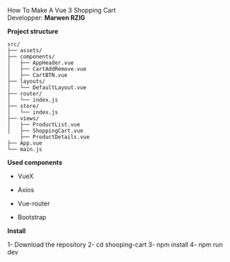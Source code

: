 How To Make A Vue 3 Shopping Cart
<br>
Developper: **Marwen RZIG**

**Project structure**
```
src/
├── assets/
├── components/
│   ├── AppHeader.vue
│   ├── CartAddRemove.vue
│   ├── CartBTN.vue
├── layouts/
│   └── DefaultLayout.vue
├── router/
│   └── index.js
├── store/
│   └── index.js
├── views/
│   ├── ProductList.vue
│   ├── ShoppingCart.vue
    ├── ProductDetails.vue
├── App.vue
└── main.js
```

**Used components**

- VueX

- Axios

- Vue-router

- Bootstrap

**Install**

1- Download the repository
2- cd shooping-cart
3- npm install
4- npm run dev
